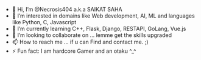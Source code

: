- 👋 Hi, I’m @Necrosis404 a.k.a SAIKAT SAHA
- 👀 I’m interested in domains like Web development, AI, ML and languages like Python, C, Javascript
- 🌱 I’m currently learning C++, Flask, Django, RESTAPI, GoLang, Vue.js
- 💞️ I’m looking to collaborate on ... lemme get the skills upgraded
- 📫 How to reach me ... if u can Find and contact me. ;)
- ⚡ Fun fact: I am hardcore Gamer and an otaku ^_^

<!---
Necrosis404/Necrosis404 is a ✨ special ✨ repository because its `README.md` (this file) appears on your GitHub profile.
You can click the Preview link to take a look at your changes.
--->

